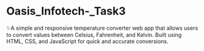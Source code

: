 # Oasis_Infotech-_Task3
✨A simple and responsive temperature converter web app that allows users to convert values between Celsius, Fahrenheit, and Kelvin. Built using HTML, CSS, and JavaScript for quick and accurate conversions.
